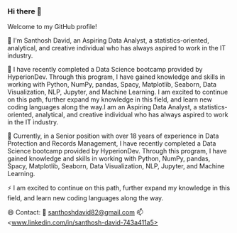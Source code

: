 ### Hi there 👋

Welcome to my GitHub profile!

🔭 I'm Santhosh David, an Aspiring Data Analyst, a statistics-oriented, analytical, and creative individual who has always aspired to work in the IT industry.   
        
🌱 I have recently completed a Data Science bootcamp provided by HyperionDev. Through this program, I have gained knowledge and skills in working with Python, NumPy, pandas, Spacy, Matplotlib, Seaborn, Data Visualization, NLP, Jupyter, and Machine Learning. I am excited to continue on this path, further expand my knowledge in    this field, and learn new coding languages along the way.I am an Aspiring Data Analyst, a statistics-oriented, analytical, and creative individual who has always    aspired to work in the IT industry. 
    
👀 Currently, in a Senior position with over 18 years of experience in Data Protection and Records Management, I have recently completed a Data Science bootcamp    provided by HyperionDev. Through this program, I have gained knowledge and skills in working with Python, NumPy, pandas, Spacy, Matplotlib, Seaborn, Data    Visualization, NLP, Jupyter, and Machine Learning. 
    
⚡  I am excited to continue on this path, further expand my knowledge in this field, and learn new coding languages along the way.

😄 Contact: 📧 santhoshdavid82@gmail.com 📫 <www.linkedin.com/in/santhosh-david-743a411a5>
